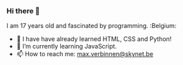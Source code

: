 ### Hi there 👋

I am 17 years old and fascinated by programming. :Belgium:

- 🔭 I have have already learned HTML, CSS and Python!
- 🌱 I’m currently learning JavaScript.
- 📫 How to reach me: max.verbinnen@skynet.be

